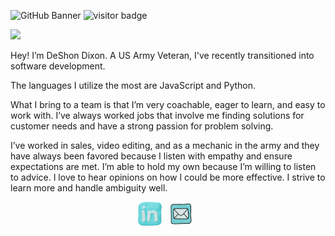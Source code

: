 ![GitHub Banner](DESHONDIXONnewbanner.png)
![visitor badge](https://visitor-badge.glitch.me/badge?page_id=deshondixon&left_color=lightblue&right_color=gray&left_text=Hello%20👀Vistors)

![](https://komarev.com/ghpvc/?username=your-github-username&color=green)
<p>
Hey! I’m DeShon Dixon. A US Army Veteran, I've recently transitioned into software development. 

The languages I utilize the most are JavaScript and Python. 

What I bring to a team is that I’m very coachable, eager to learn, and easy to work with. I’ve always worked jobs that involve me finding solutions for customer needs and have a strong passion for problem solving. 

I’ve worked in sales, video editing, and as a mechanic in the army and they have always been favored because I listen with empathy and ensure expectations are met. I’m able to hold my own because I’m willing to listen to advice. I love to hear opinions on how I could be more effective. I strive to learn more and handle ambiguity well. 
</p>
<p align="center">
  <a href="https://www.linkedin.com/in/deshondixon/" target="blank" rel="noopener noreferrer"><img height="38" src="./icons8-linkedin-69.png"></a>&nbsp;&nbsp;
  <a href="mailto:deshondixon@gmail.com" target="blank" rel="noopener noreferrer"><img height="38" src="./icons8-mail-48.png"></a>&nbsp;&nbsp;
  
</p>
